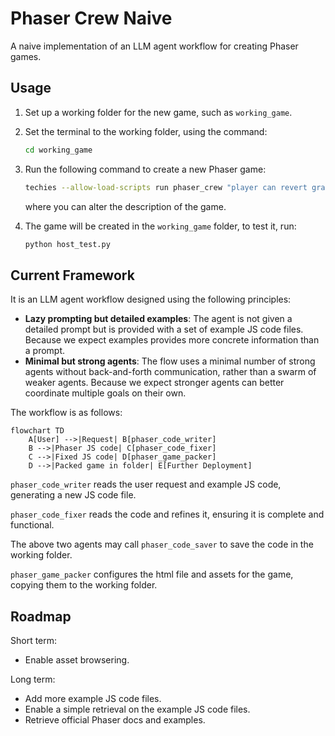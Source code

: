 # Phaser Crew Naive

A naive implementation of an LLM agent workflow for creating Phaser games. 

## Usage

1. Set up a working folder for the new game, such as `working_game`.

2. Set the terminal to the working folder, using the command:
   ```bash
   cd working_game
   ```

3. Run the following command to create a new Phaser game:
   ```bash
   techies --allow-load-scripts run phaser_crew "player can revert gravity direction"
   ```
   where you can alter the description of the game.

4. The game will be created in the `working_game` folder, to test it, run:
   ```bash
   python host_test.py
   ```


## Current Framework

It is an LLM agent workflow designed using the following principles:
- **Lazy prompting but detailed examples**: The agent is not given a detailed prompt but is provided with a set of example JS code files. Because we expect examples provides more concrete information than a prompt. 
- **Minimal but strong agents**: The flow uses a minimal number of strong agents without back-and-forth communication, rather than a swarm of weaker agents. Because we expect stronger agents can better coordinate multiple goals on their own.

The workflow is as follows:
```mermaid
flowchart TD
    A[User] -->|Request| B[phaser_code_writer]
    B -->|Phaser JS code| C[phaser_code_fixer]
    C -->|Fixed JS code| D[phaser_game_packer]
    D -->|Packed game in folder| E[Further Deployment]
```

`phaser_code_writer` reads the user request and example JS code, generating a new JS code file. 

`phaser_code_fixer` reads the code and refines it, ensuring it is complete and functional.

The above two agents may call `phaser_code_saver` to save the code in the working folder.

`phaser_game_packer` configures the html file and assets for the game, copying them to the working folder. 

## Roadmap
Short term:
- Enable asset browsering.

Long term:
- Add more example JS code files.
- Enable a simple retrieval on the example JS code files.
- Retrieve official Phaser docs and examples.
